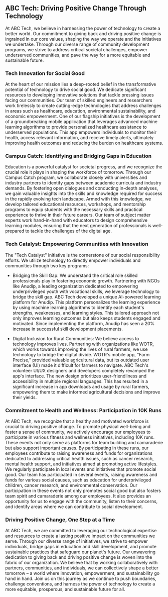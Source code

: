 ## ABC Tech: Driving Positive Change Through Technology

At ABC Tech, we believe in harnessing the power of technology to create a better world. Our commitment to giving back and driving positive change is ingrained in our core values, shaping the way we operate and the initiatives we undertake. Through our diverse range of community development programs, we strive to address critical societal challenges, empower underserved communities, and pave the way for a more equitable and sustainable future.

### Tech Innovation for Social Good

At the heart of our mission lies a deep-rooted belief in the transformative potential of technology to drive social good. We dedicate significant resources to developing innovative solutions that tackle pressing issues facing our communities. Our team of skilled engineers and researchers work tirelessly to create cutting-edge technologies that address challenges in areas such as healthcare, education, environmental sustainability, and economic empowerment. One of our flagship initiatives is the development of a groundbreaking mobile application that leverages advanced machine learning algorithms to provide personalized healthcare assistance to underserved populations. This app empowers individuals to monitor their health, access relevant information, and receive timely alerts, ultimately improving health outcomes and reducing the burden on healthcare systems.

### Campus Catch: Identifying and Bridging Gaps in Education

Education is a powerful catalyst for societal progress, and we recognize the crucial role it plays in shaping the workforce of tomorrow. Through our Campus Catch program, we collaborate closely with universities and industry partners to identify gaps between academic curricula and industry demands. By fostering open dialogues and conducting in-depth analyses, we gain valuable insights into the skills and knowledge required for success in the rapidly evolving tech landscape. Armed with this knowledge, we develop tailored educational resources, workshops, and mentorship programs to equip students with the necessary skills and practical experience to thrive in their future careers. Our team of subject matter experts work hand-in-hand with educators to design comprehensive learning modules, ensuring that the next generation of professionals is well-prepared to tackle the challenges of the digital age.

### Tech Catalyst: Empowering Communities with Innovation

The "Tech Catalyst" initiative is the cornerstone of our social responsibility efforts. We utilize technology to directly empower individuals and communities through two key programs:

- Bridging the Skill Gap: We understand the critical role skilled professionals play in fostering economic growth. Partnering with NGOs like Anudip, a leading organization dedicated to empowering underprivileged youth with vocational skills, we leverage technology to bridge the skill gap. ABC Tech developed a unique AI-powered learning platform for Anudip. This platform personalizes the learning experience by using machine learning algorithms to identify each student's strengths, weaknesses, and learning styles. This tailored approach not only improves learning outcomes but also keeps students engaged and motivated. Since implementing the platform, Anudip has seen a 20% increase in successful skill development placements.

- Digital Inclusion for Rural Communities:  We believe access to technology improves lives. Partnering with organizations like WOTR, which works towards improving the lives of rural farmers, we use technology to bridge the digital divide. WOTR's mobile app, "Farm Precise," provided valuable agricultural data, but its outdated user interface (UI) made it difficult for farmers to navigate.  ABC Tech's volunteer UI/UX designers and developers completely revamped the app's interface.  The new design prioritizes user-friendliness and accessibility in multiple regional languages. This has resulted in a significant increase in app downloads and usage by rural farmers, empowering them to make informed agricultural decisions and improve their yields.

### Commitment to Health and Wellness: Participation in 10K Runs

At ABC Tech, we recognize that a healthy and motivated workforce is crucial to driving positive change. To promote physical well-being and foster a sense of community, we actively encourage our employees to participate in various fitness and wellness initiatives, including 10K runs. These events not only serve as platforms for team building and camaraderie but also support important causes. By participating in these runs, our employees contribute to raising awareness and funds for organizations dedicated to addressing critical health issues, such as cancer research, mental health support, and initiatives aimed at promoting active lifestyles. We regularly participate in local events and initiatives that promote social good. Our team has participated in several events, raising awareness and funds for various social causes, such as education for underprivileged children, cancer research, and environmental conservation. Our participation in these events not only promotes social good but also fosters team spirit and camaraderie among our employees. It also provides an opportunity for us to engage with the community, listen to their concerns, and identify areas where we can contribute to social development.

### Driving Positive Change, One Step at a Time

At ABC Tech, we are committed to leveraging our technological expertise and resources to create a lasting positive impact on the communities we serve. Through our diverse range of initiatives, we strive to empower individuals, bridge gaps in education and skill development, and promote sustainable practices that safeguard our planet's future. Our unwavering dedication to giving back and driving positive change is woven into the fabric of our organization. We believe that by working collaboratively with partners, communities, and individuals, we can collectively shape a better tomorrow – a world where innovation, empowerment, and sustainability go hand in hand. Join us on this journey as we continue to push boundaries, challenge conventions, and harness the power of technology to create a more equitable, prosperous, and sustainable future for all.
